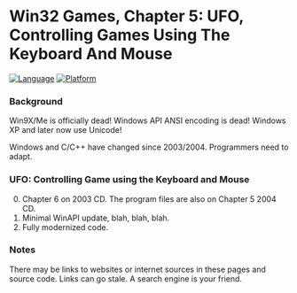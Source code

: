 # Win32 Games, Chapter 5: UFO, Controlling Games Using The Keyboard And Mouse
[![Language](https://img.shields.io/badge/Language%20-C++-blue.svg)](https://github.com/GeorgePimpleton/Win32-games/)
[![Platform](https://img.shields.io/badge/Platform%20-Win32-blue.svg)](https://github.com/GeorgePimpleton/Win32-games/)

### Background
Win9X/Me is officially dead!  Windows API ANSI encoding is dead!  Windows XP and later now use Unicode!

Windows and C/C++ have changed since 2003/2004.  Programmers need to adapt.

### UFO: Controlling Game using the Keyboard and Mouse
0. Chapter 6 on 2003 CD.  The program files are also on Chapter 5 2004 CD.
1. Minimal WinAPI update, blah, blah, blah.
2. Fully modernized code.

### Notes
There may be links to websites or internet sources in these pages and source code. Links can go stale. A search engine is your friend.
